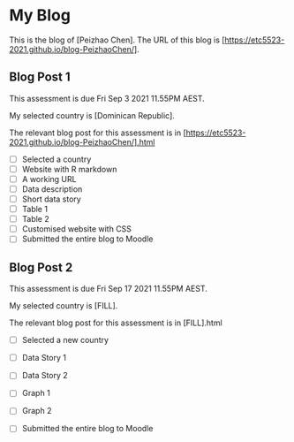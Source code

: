 # My Blog


This is the blog of [Peizhao Chen].
The URL of this blog is [https://etc5523-2021.github.io/blog-PeizhaoChen/].

## Blog Post 1

This assessment is due Fri Sep 3 2021 11.55PM AEST.

My selected country is [Dominican Republic].

The relevant blog post for this assessment is in [https://etc5523-2021.github.io/blog-PeizhaoChen/].html

- [ ] Selected a country
- [ ] Website with R markdown 
- [ ] A working URL
- [ ] Data description
- [ ] Short data story
- [ ] Table 1
- [ ] Table 2
- [ ] Customised website with CSS
- [ ] Submitted the entire blog to Moodle

## Blog Post 2

This assessment is due Fri Sep 17 2021 11.55PM AEST.

My selected country is [FILL].

The relevant blog post for this assessment is in [FILL].html

- [ ] Selected a new country
- [ ] Data Story 1
- [ ] Data Story 2
- [ ] Graph 1
- [ ] Graph 2
- [ ] Submitted the entire blog to Moodle

